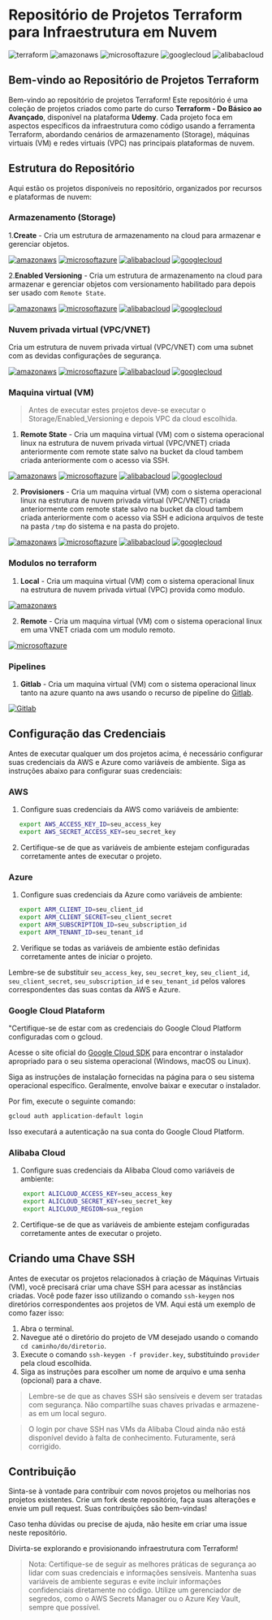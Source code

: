 # Repositório de Projetos Terraform para Infraestrutura em Nuvem

![terraform](https://img.shields.io/badge/-terraform-white?style=for-the-badge&logo=terraform&color=7B42BC&logoColor=white)
![amazonaws](https://img.shields.io/badge/-Amazon_AWS-white?style=for-the-badge&logo=amazonaws&color=232F3E&logoColor=white)
![microsoftazure](https://img.shields.io/badge/-Microsoft_Azure-white?style=for-the-badge&logo=microsoftazure&color=0078D7&logoColor=white)
![googlecloud](https://img.shields.io/badge/-Google_Cloud_Platform-white?style=for-the-badge&logo=googlecloud&color=0078D7&logoColor=white)
![alibabacloud](https://img.shields.io/badge/-Alibaba_Cloud-white?style=for-the-badge&logo=alibabacloud&color=FF6A00&logoColor=white)

## Bem-vindo ao Repositório de Projetos Terraform

Bem-vindo ao repositório de projetos Terraform! Este repositório é uma coleção de projetos criados como parte do curso **Terraform - Do Básico ao Avançado**, disponível na plataforma **Udemy**. Cada projeto foca em aspectos específicos da infraestrutura como código usando a ferramenta Terraform, abordando cenários de armazenamento (Storage), máquinas virtuais (VM) e redes virtuais (VPC) nas principais plataformas de nuvem.

## Estrutura do Repositório

Aqui estão os projetos disponíveis no repositório, organizados por recursos e plataformas de nuvem:

### Armazenamento (Storage)
1.**Create** - Cria um estrutura de armazenamento na cloud para armazenar e gerenciar objetos.

[![amazonaws](https://img.shields.io/badge/-AWS-white?style=for-the-badge&logo=amazonaws&color=232F3E&logoColor=white)](./Storage/Create/AWS/readme.md)
[![microsoftazure](https://img.shields.io/badge/-Azure-white?style=for-the-badge&logo=microsoftazure&color=0078D7&logoColor=white)](./Storage/Create/Azure/readme.md)
[![alibabacloud](https://img.shields.io/badge/-Alibaba-white?style=for-the-badge&logo=alibabacloud&color=FF6A00&logoColor=white)](./Storage/Create/Alibaba/readme.md)
[![googlecloud](https://img.shields.io/badge/-GCP-white?style=for-the-badge&logo=googlecloud&color=0078D7&logoColor=white)](./Storage/Create/GCP/readme.md)

2.**Enabled Versioning** - Cria um estrutura de armazenamento na cloud para armazenar e gerenciar objetos com versionamento habilitado para depois ser usado com `Remote State`.

[![amazonaws](https://img.shields.io/badge/-AWS-white?style=for-the-badge&logo=amazonaws&color=232F3E&logoColor=white)](./Storage/Enabled_Versioning/AWS/readme.md)
[![microsoftazure](https://img.shields.io/badge/-Azure-white?style=for-the-badge&logo=microsoftazure&color=0078D7&logoColor=white)](./Storage/Enabled_Versioning/Azure/readme.md)
[![alibabacloud](https://img.shields.io/badge/-Alibaba-white?style=for-the-badge&logo=alibabacloud&color=FF6A00&logoColor=white)](./Storage/Enabled_Versioning/Alibaba/readme.md)
[![googlecloud](https://img.shields.io/badge/-GCP-white?style=for-the-badge&logo=googlecloud&color=0078D7&logoColor=white)](./Storage/Enabled_Versioning/GCP/readme.md)

### Nuvem privada virtual (VPC/VNET)

Cria um estrutura de nuvem privada virtual (VPC/VNET) com uma subnet com as devidas configurações de segurança.

[![amazonaws](https://img.shields.io/badge/-AWS-white?style=for-the-badge&logo=amazonaws&color=232F3E&logoColor=white)](./VPC/AWS/readme.md)
[![microsoftazure](https://img.shields.io/badge/-Azure-white?style=for-the-badge&logo=microsoftazure&color=0078D7&logoColor=white)](./VPC/Azure/readme.md)
[![alibabacloud](https://img.shields.io/badge/-Alibaba-white?style=for-the-badge&logo=alibabacloud&color=FF6A00&logoColor=white)](./VPC/Alibaba/readme.md)
[![googlecloud](https://img.shields.io/badge/-GCP-white?style=for-the-badge&logo=googlecloud&color=0078D7&logoColor=white)](./VPC/GCP/readme.md)


### Maquina virtual (VM)

> Antes de executar estes projetos deve-se executar o Storage/Enabled_Versioning e depois VPC da cloud escolhida.

1. **Remote State** - Cria um maquina virtual (VM) com o sistema operacional linux na estrutura de nuvem privada virtual (VPC/VNET) criada anteriormente com remote state salvo na bucket da cloud tambem criada anteriormente com o acesso via SSH.

[![amazonaws](https://img.shields.io/badge/-AWS-white?style=for-the-badge&logo=amazonaws&color=232F3E&logoColor=white)](./VM/Remote%20State/AWS/readme.md)
[![microsoftazure](https://img.shields.io/badge/-Azure-white?style=for-the-badge&logo=microsoftazure&color=0078D7&logoColor=white)](./VM/Remote%20State/Azure/readme.md)
[![alibabacloud](https://img.shields.io/badge/-Alibaba-white?style=for-the-badge&logo=alibabacloud&color=FF6A00&logoColor=white)](./VM/Remote%20State/Alibaba/readme.md)
[![googlecloud](https://img.shields.io/badge/-GCP-white?style=for-the-badge&logo=googlecloud&color=0078D7&logoColor=white)](./VM/Remote%20State/GCP/readme.md)

2. **Provisioners** - Cria um maquina virtual (VM) com o sistema operacional linux na estrutura de nuvem privada virtual (VPC/VNET) criada anteriormente com remote state salvo na bucket da cloud tambem criada anteriormente com o acesso via SSH e adiciona arquivos de teste na pasta `/tmp` do sistema e na pasta do projeto.

[![amazonaws](https://img.shields.io/badge/-AWS-white?style=for-the-badge&logo=amazonaws&color=232F3E&logoColor=white)](./VM/Provisioners/AWS/readme.md)
[![microsoftazure](https://img.shields.io/badge/-Azure-white?style=for-the-badge&logo=microsoftazure&color=0078D7&logoColor=white)](./VM/Provisioners/Azure/readme.md)
[![alibabacloud](https://img.shields.io/badge/-Alibaba-white?style=for-the-badge&logo=alibabacloud&color=FF6A00&logoColor=white)](./VM/Provisioners/Alibaba/readme.md)
[![googlecloud](https://img.shields.io/badge/-GCP-white?style=for-the-badge&logo=googlecloud&color=0078D7&logoColor=white)](./VM/Provisioners/GCP/readme.md)


### Modulos no terraform

1. **Local** - Cria um maquina virtual (VM) com o sistema operacional linux na estrutura de nuvem privada virtual (VPC) provida como modulo.

[![amazonaws](https://img.shields.io/badge/-AWS-white?style=for-the-badge&logo=amazonaws&color=232F3E&logoColor=white)](./Module/Local/readme.md)

2. **Remote** - Cria um maquina virtual (VM) com o sistema operacional linux em uma VNET criada com um modulo remoto.

[![microsoftazure](https://img.shields.io/badge/-Azure-white?style=for-the-badge&logo=microsoftazure&color=0078D7&logoColor=white)](./Module/Remote/readme.md)

### Pipelines

1. **Gitlab** - Cria um maquina virtual (VM) com o sistema operacional linux tanto na azure quanto na aws usando o recurso de pipeline do [Gitlab](https://gitlab.com/SilvioCavalcantiBonfim/gitlab-ci).

[![Gitlab](https://img.shields.io/badge/-Gitlab-white?style=for-the-badge&logo=gitlab&color=FC6D26&logoColor=white)](./Pipeline/gitlab/readme.md)

## Configuração das Credenciais

Antes de executar qualquer um dos projetos acima, é necessário configurar suas credenciais da AWS e Azure como variáveis de ambiente. Siga as instruções abaixo para configurar suas credenciais:

### AWS

1. Configure suas credenciais da AWS como variáveis de ambiente:
```bash
   export AWS_ACCESS_KEY_ID=seu_access_key
   export AWS_SECRET_ACCESS_KEY=seu_secret_key
```

2. Certifique-se de que as variáveis de ambiente estejam configuradas corretamente antes de executar o projeto.

### Azure

1. Configure suas credenciais da Azure como variáveis de ambiente:
```bash
   export ARM_CLIENT_ID=seu_client_id
   export ARM_CLIENT_SECRET=seu_client_secret
   export ARM_SUBSCRIPTION_ID=seu_subscription_id
   export ARM_TENANT_ID=seu_tenant_id
```
2. Verifique se todas as variáveis de ambiente estão definidas corretamente antes de iniciar o projeto.

Lembre-se de substituir `seu_access_key`, `seu_secret_key`, `seu_client_id`, `seu_client_secret`, `seu_subscription_id` e `seu_tenant_id` pelos valores correspondentes das suas contas da AWS e Azure.

### Google Cloud Plataform

"Certifique-se de estar com as credenciais do Google Cloud Platform configuradas com o gcloud.

Acesse o site oficial do [Google Cloud SDK](https://cloud.google.com/sdk/docs/install?hl=pt-br) para encontrar o instalador apropriado para o seu sistema operacional (Windows, macOS ou Linux).

Siga as instruções de instalação fornecidas na página para o seu sistema operacional específico. Geralmente, envolve baixar e executar o instalador.

Por fim, execute o seguinte comando:
```bash
gcloud auth application-default login
```
Isso executará a autenticação na sua conta do Google Cloud Platform.


### Alibaba Cloud

1. Configure suas credenciais da Alibaba Cloud como variáveis de ambiente:
```bash
    export ALICLOUD_ACCESS_KEY=seu_access_key
    export ALICLOUD_SECRET_KEY=seu_secret_key
    export ALICLOUD_REGION=sua_region
```

2. Certifique-se de que as variáveis de ambiente estejam configuradas corretamente antes de executar o projeto.

## Criando uma Chave SSH

Antes de executar os projetos relacionados à criação de Máquinas Virtuais (VM), você precisará criar uma chave SSH para acessar as instâncias criadas. Você pode fazer isso utilizando o comando `ssh-keygen` nos diretórios correspondentes aos projetos de VM. Aqui está um exemplo de como fazer isso:

1. Abra o terminal.
2. Navegue até o diretório do projeto de VM desejado usando o comando `cd caminho/do/diretorio`.
3. Execute o comando `ssh-keygen -f provider.key`, substituindo `provider` pela cloud escolhida.
4. Siga as instruções para escolher um nome de arquivo e uma senha (opcional) para a chave.

> Lembre-se de que as chaves SSH são sensíveis e devem ser tratadas com segurança. Não compartilhe suas chaves privadas e armazene-as em um local seguro.

> O login por chave SSH nas VMs da Alibaba Cloud ainda não está disponível devido à falta de conhecimento. Futuramente, será corrigido.

## Contribuição

Sinta-se à vontade para contribuir com novos projetos ou melhorias nos projetos existentes. Crie um fork deste repositório, faça suas alterações e envie um pull request. Suas contribuições são bem-vindas!

Caso tenha dúvidas ou precise de ajuda, não hesite em criar uma issue neste repositório.

Divirta-se explorando e provisionando infraestrutura com Terraform!

> Nota: Certifique-se de seguir as melhores práticas de segurança ao lidar com suas credenciais e informações sensíveis. Mantenha suas variáveis de ambiente seguras e evite incluir informações confidenciais diretamente no código. Utilize um gerenciador de segredos, como o AWS Secrets Manager ou o Azure Key Vault, sempre que possível.
